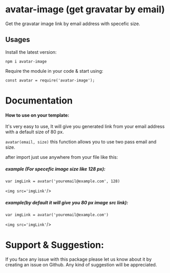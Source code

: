 # avatar-image (get gravatar by email)
Get the gravatar image link by email address with specefic size.

## Usages
Install the latest version:

```npm i avatar-image```

Require the module in your code & start using:

```const avatar = require('avatar-image');```

# Documentation
#### How to use on your template:

It's very easy to use, It will give you generated link from your email address with a default size of 80 px. 

`avatar(email, size)` this function allows you to use two pass email and size.

after import just use anywhere from your file like this:
##### example (For specefic image size like 128 px):
`var imgLink = avatar('youremail@example.com', 128)`

`<img src='imgLink'`/>

##### example(by default it will give you 80 px image src link):
`var imgLink = avatar('youremail@example.com')`

`<img src='imgLink'`/>

# Support & Suggestion:

If you face any issue with this package please let us know about it by creating an issue on Github.
Any kind of suggestion will be appreciated.



